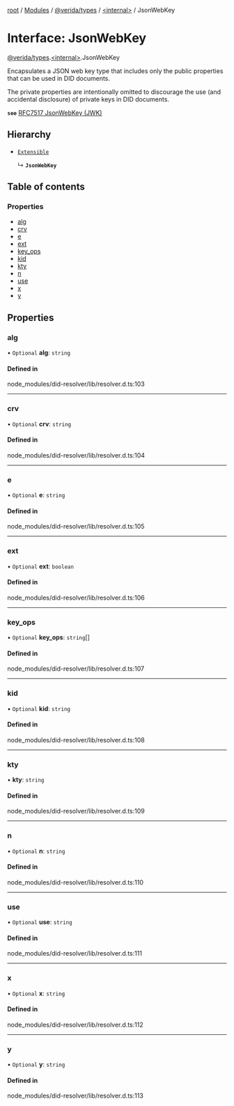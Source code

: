 [root](../README.md) / [Modules](../modules.md) / [@verida/types](../modules/verida_types.md) / [<internal\>](../modules/verida_types._internal_.md) / JsonWebKey

# Interface: JsonWebKey

[@verida/types](../modules/verida_types.md).[<internal\>](../modules/verida_types._internal_.md).JsonWebKey

Encapsulates a JSON web key type that includes only the public properties that
can be used in DID documents.

The private properties are intentionally omitted to discourage the use
(and accidental disclosure) of private keys in DID documents.

**`see`** [RFC7517 JsonWebKey (JWK)](https://www.rfc-editor.org/rfc/rfc7517)

## Hierarchy

- [`Extensible`](../modules/verida_types._internal_.md#extensible)

  ↳ **`JsonWebKey`**

## Table of contents

### Properties

- [alg](verida_types._internal_.JsonWebKey.md#alg)
- [crv](verida_types._internal_.JsonWebKey.md#crv)
- [e](verida_types._internal_.JsonWebKey.md#e)
- [ext](verida_types._internal_.JsonWebKey.md#ext)
- [key\_ops](verida_types._internal_.JsonWebKey.md#key_ops)
- [kid](verida_types._internal_.JsonWebKey.md#kid)
- [kty](verida_types._internal_.JsonWebKey.md#kty)
- [n](verida_types._internal_.JsonWebKey.md#n)
- [use](verida_types._internal_.JsonWebKey.md#use)
- [x](verida_types._internal_.JsonWebKey.md#x)
- [y](verida_types._internal_.JsonWebKey.md#y)

## Properties

### alg

• `Optional` **alg**: `string`

#### Defined in

node_modules/did-resolver/lib/resolver.d.ts:103

___

### crv

• `Optional` **crv**: `string`

#### Defined in

node_modules/did-resolver/lib/resolver.d.ts:104

___

### e

• `Optional` **e**: `string`

#### Defined in

node_modules/did-resolver/lib/resolver.d.ts:105

___

### ext

• `Optional` **ext**: `boolean`

#### Defined in

node_modules/did-resolver/lib/resolver.d.ts:106

___

### key\_ops

• `Optional` **key\_ops**: `string`[]

#### Defined in

node_modules/did-resolver/lib/resolver.d.ts:107

___

### kid

• `Optional` **kid**: `string`

#### Defined in

node_modules/did-resolver/lib/resolver.d.ts:108

___

### kty

• **kty**: `string`

#### Defined in

node_modules/did-resolver/lib/resolver.d.ts:109

___

### n

• `Optional` **n**: `string`

#### Defined in

node_modules/did-resolver/lib/resolver.d.ts:110

___

### use

• `Optional` **use**: `string`

#### Defined in

node_modules/did-resolver/lib/resolver.d.ts:111

___

### x

• `Optional` **x**: `string`

#### Defined in

node_modules/did-resolver/lib/resolver.d.ts:112

___

### y

• `Optional` **y**: `string`

#### Defined in

node_modules/did-resolver/lib/resolver.d.ts:113
